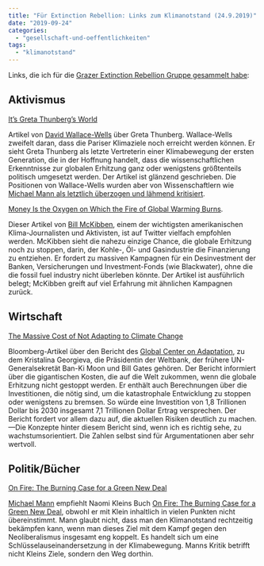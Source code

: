 ```yaml
---
title: "Für Extinction Rebellion: Links zum Klimanotstand (24.9.2019)"
date: "2019-09-24"
categories: 
  - "gesellschaft-und-oeffentlichkeiten"
tags: 
  - "klimanotstand"
---
```


Links, die ich für die [Grazer Extinction Rebellion Gruppe gesammelt habe](fuer-extinction-rebellion-links-zum-klimanotstand-17-9-2019/):

## Aktivismus

[It’s Greta Thunberg’s World](http://nymag.com/intelligencer/2019/09/greta-thunberg-climate-change-movement.html)

Artikel von [David Wallace-Wells](https://twitter.com/dwallacewells?lang=de) über Greta Thunberg. Wallace-Wells zweifelt daran, dass die Pariser Klimaziele noch erreicht werden können. Er sieht Greta Thunberg als letzte Vertreterin einer Klimabewegung der ersten Generation, die in der Hoffnung handelt, dass die wissenschaftlichen Erkenntnisse zur globalen Erhitzung ganz oder wenigstens größtenteils politisch umgesetzt werden. Der Artikel ist glänzend geschrieben. Die Positionen von Wallace-Wells wurden aber von Wissenschaftlern wie [Michael Mann als letztlich überzogen und lähmend kritisiert](https://climatefeedback.org/evaluation/scientists-explain-what-new-york-magazine-article-on-the-uninhabitable-earth-gets-wrong-david-wallace-wells/).

[Money Is the Oxygen on Which the Fire of Global Warming Burns](https://www.newyorker.com/news/daily-comment/money-is-the-oxygen-on-which-the-fire-of-global-warming-burns).

Dieser Artikel von [Bill McKibben](http://billmckibben.com/), einem der wichtigsten amerikanischen Klima-Journalisten und Aktivisten, ist auf Twitter vielfach empfohlen werden. McKibben sieht die nahezu einzige Chance, die globale Erhitzung noch zu stoppen, darin, der Kohle-, Öl- und Gasindustrie die Finanzierung zu entziehen. Er fordert zu massiven Kampagnen für ein Desinvestment der Banken, Versicherungen und Investment-Fonds (wie Blackwater), ohne die die fossil fuel industry nicht überleben könnte. Der Artikel ist ausführlich belegt; McKibben greift auf viel Erfahrung mit ähnlichen Kampagnen zurück.

## Wirtschaft

[The Massive Cost of Not Adapting to Climate Change](https://www.bloomberg.com/news/articles/2019-09-09/the-massive-cost-of-not-adapting-to-climate-change)

Bloomberg-Artikel über den Bericht des [Global Center on Adaptation](https://gca.org/global-commission-on-adaptation/home), zu dem Kristalina Georgieva, die Präsidentin der Weltbank, der frühere UN-Generalsekretät Ban-Ki Moon und Bill Gates gehören. Der Bericht informiert über die gigantischen Kosten, die auf die Welt zukommen, wenn die globale Erhitzung nicht gestoppt werden. Er enthält auch Berechnungen über die Investitionen, die nötig sind, um die katastrophale Entwicklung zu stoppen oder wenigstens zu bremsen. So würde eine Investition von 1,8 Trillionen Dollar bis 2030 insgesamt 7,1 Trillionen Dollar Ertrag versprechen. Der Bericht fordert vor allem dazu auf, die aktuellen Risiken deutlich zu machen.—Die Konzepte hinter diesem Bericht sind, wenn ich es richtig sehe, zu wachstumsorientiert. Die Zahlen selbst sind für Argumentationen aber sehr wertvoll.

## Politik/Bücher

[On Fire: The Burning Case for a Green New Deal](https://www.nature.com/articles/d41586-019-02738-7)

[Michael Mann](https://www.michaelmann.net/) empfiehlt Naomi Kleins Buch [On Fire: The Burning Case for a Green New Deal](https://www.penguin.co.uk/books/314/314933/on-fire/9780241410721.html), obwohl er mit Klein inhaltlich in vielen Punkten nicht übereinstimmt. Mann glaubt nicht, dass man den Klimanotstand rechtzeitig bekämpfen kann, wenn man dieses Ziel mit dem Kampf gegen den Neoliberalismus insgesamt eng koppelt. Es handelt sich um eine Schlüsselauseinandersetzung in der Klimabewegung. Manns Kritik betrifft nicht Kleins Ziele, sondern den Weg dorthin.
